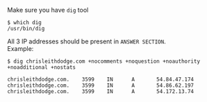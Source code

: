 Make sure you have `dig` tool
```
$ which dig
/usr/bin/dig
```

All 3 IP addresses should be present in `ANSWER SECTION`.  
Example:
```
$ dig chrisleithdodge.com +nocomments +noquestion +noauthority +noadditional +nostats

chrisleithdodge.com.    3599    IN      A       54.84.47.174
chrisleithdodge.com.    3599    IN      A       54.86.62.197
chrisleithdodge.com.    3599    IN      A       54.172.13.74
```
